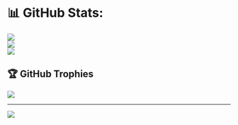 

# 📊 GitHub Stats:
![](https://github-readme-stats.vercel.app/api?username=julianriedinger&theme=dark&hide_border=false&include_all_commits=true&count_private=true)<br/>
![](https://github-readme-streak-stats.herokuapp.com/?user=julianriedinger&theme=dark&hide_border=false)<br/>
![](https://github-readme-stats.vercel.app/api/top-langs/?username=julianriedinger&theme=dark&hide_border=false&include_all_commits=true&count_private=true&layout=compact)

## 🏆 GitHub Trophies
![](https://github-profile-trophy.vercel.app/?username=julianriedinger&theme=radical&no-frame=false&no-bg=true&margin-w=4)

---
[![](https://visitcount.itsvg.in/api?id=julianriedinger&icon=0&color=0)](https://visitcount.itsvg.in)

<!-- Proudly created with GPRM ( https://gprm.itsvg.in ) -->
